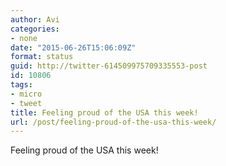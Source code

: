 ```yaml
---
author: Avi
categories:
- none
date: "2015-06-26T15:06:09Z"
format: status
guid: http://twitter-614509975709335553-post
id: 10806
tags:
- micro
- tweet
title: Feeling proud of the USA this week!
url: /post/feeling-proud-of-the-usa-this-week/
---
```

Feeling proud of the USA this week!